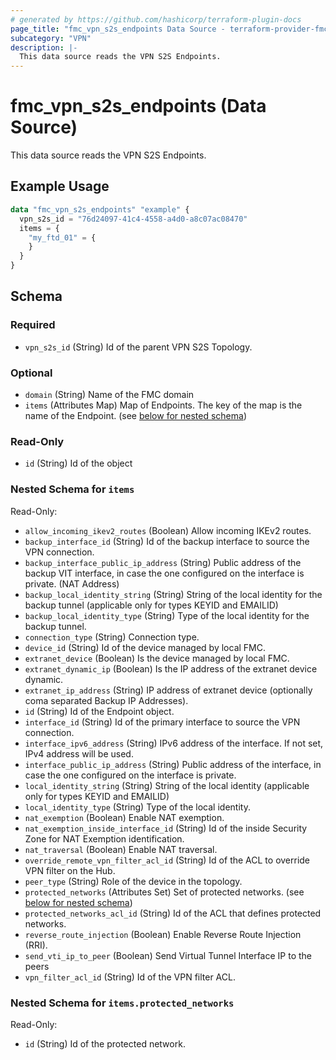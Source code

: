 ```yaml
---
# generated by https://github.com/hashicorp/terraform-plugin-docs
page_title: "fmc_vpn_s2s_endpoints Data Source - terraform-provider-fmc"
subcategory: "VPN"
description: |-
  This data source reads the VPN S2S Endpoints.
---
```


# fmc_vpn_s2s_endpoints (Data Source)

This data source reads the VPN S2S Endpoints.

## Example Usage

```terraform
data "fmc_vpn_s2s_endpoints" "example" {
  vpn_s2s_id = "76d24097-41c4-4558-a4d0-a8c07ac08470"
  items = {
    "my_ftd_01" = {
    }
  }
}
```

<!-- schema generated by tfplugindocs -->
## Schema

### Required

- `vpn_s2s_id` (String) Id of the parent VPN S2S Topology.

### Optional

- `domain` (String) Name of the FMC domain
- `items` (Attributes Map) Map of Endpoints. The key of the map is the name of the Endpoint. (see [below for nested schema](#nestedatt--items))

### Read-Only

- `id` (String) Id of the object

<a id="nestedatt--items"></a>
### Nested Schema for `items`

Read-Only:

- `allow_incoming_ikev2_routes` (Boolean) Allow incoming IKEv2 routes.
- `backup_interface_id` (String) Id of the backup interface to source the VPN connection.
- `backup_interface_public_ip_address` (String) Public address of the backup VIT interface, in case the one configured on the interface is private. (NAT Address)
- `backup_local_identity_string` (String) String of the local identity for the backup tunnel (applicable only for types KEYID and EMAILID)
- `backup_local_identity_type` (String) Type of the local identity for the backup tunnel.
- `connection_type` (String) Connection type.
- `device_id` (String) Id of the device managed by local FMC.
- `extranet_device` (Boolean) Is the device managed by local FMC.
- `extranet_dynamic_ip` (Boolean) Is the IP address of the extranet device dynamic.
- `extranet_ip_address` (String) IP address of extranet device (optionally coma separated Backup IP Addresses).
- `id` (String) Id of the Endpoint object.
- `interface_id` (String) Id of the primary interface to source the VPN connection.
- `interface_ipv6_address` (String) IPv6 address of the interface. If not set, IPv4 address will be used.
- `interface_public_ip_address` (String) Public address of the interface, in case the one configured on the interface is private.
- `local_identity_string` (String) String of the local identity (applicable only for types KEYID and EMAILID)
- `local_identity_type` (String) Type of the local identity.
- `nat_exemption` (Boolean) Enable NAT exemption.
- `nat_exemption_inside_interface_id` (String) Id of the inside Security Zone for NAT Exemption identification.
- `nat_traversal` (Boolean) Enable NAT traversal.
- `override_remote_vpn_filter_acl_id` (String) Id of the ACL to override VPN filter on the Hub.
- `peer_type` (String) Role of the device in the topology.
- `protected_networks` (Attributes Set) Set of protected networks. (see [below for nested schema](#nestedatt--items--protected_networks))
- `protected_networks_acl_id` (String) Id of the ACL that defines protected networks.
- `reverse_route_injection` (Boolean) Enable Reverse Route Injection (RRI).
- `send_vti_ip_to_peer` (Boolean) Send Virtual Tunnel Interface IP to the peers
- `vpn_filter_acl_id` (String) Id of the VPN filter ACL.

<a id="nestedatt--items--protected_networks"></a>
### Nested Schema for `items.protected_networks`

Read-Only:

- `id` (String) Id of the protected network.
